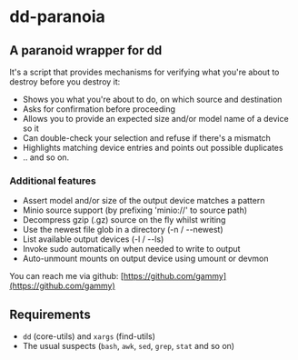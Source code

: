 # dd-paranoia

## A paranoid wrapper for dd

It's a script that provides mechanisms for verifying what you're about to 
destroy before you destroy it:

* Shows you what you're about to do, on which source and destination
* Asks for confirmation before proceeding
* Allows you to provide an expected size and/or model name of a device so it
* Can double-check your selection and refuse if there's a mismatch
* Highlights matching device entries and points out possible duplicates
* .. and so on.

### Additional features

* Assert model and/or size of the output device matches a pattern
* Minio source support (by prefixing 'minio://' to source path)
* Decompress gzip (.gz) source on the fly whilst writing
* Use the newest file glob in a directory (-n / --newest)
* List available output devices (-l / --ls)
* Invoke sudo automatically when needed to write to output
* Auto-unmount mounts on output device using umount or devmon

You can reach me via github: [https://github.com/gammy](https://github.com/gammy)

## Requirements

 * `dd` (core-utils) and `xargs` (find-utils)
 * The usual suspects (`bash`, `awk`, `sed`, `grep`, `stat` and so on)

